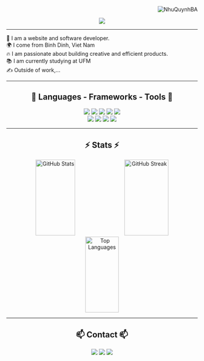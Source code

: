 <p align="right">
  <img src="https://komarev.com/ghpvc/?username=NhuQuynhBA&label=visitors&color=blue&style=flat" alt="NhuQuynhBA" />
</p>
<!-- Banner -->
<p align="center">
  <img src="https://readme-typing-svg.herokuapp.com?font=Righteous&size=45&color=F7A41D&center=true&vCenter=true&width=700&height=60&lines=Welcome+to+my+GitHub+👋;+I'm+Nhu+Quynh+!" />
</p>

---
🎯 I am a website and software developer. <br>
🌍 I come from Binh Dinh, Viet Nam <br>
🔥 I am passionate about building creative and efficient products. <br>
📚 I am currently studying at UFM <br>
✍️ Outside of work,... <br>

---
<h2 align="center">🚀 Languages - Frameworks - Tools 🚀</h2>
<p align="center">
  <img src="https://img.shields.io/badge/C++-00599C?style=for-the-badge&logo=c%2b%2b&logoColor=white"/>
  <img src="https://img.shields.io/badge/HTML-E34F26?style=for-the-badge&logo=html5&logoColor=white"/>
  <img src="https://img.shields.io/badge/CSS-1572B6?style=for-the-badge&logo=css3&logoColor=white"/>
  <img src="https://img.shields.io/badge/JavaScript-F7DF1E?style=for-the-badge&logo=javascript&logoColor=black"/>
  <img src="https://img.shields.io/badge/MySQL-4479A1?style=for-the-badge&logo=mysql&logoColor=white"/>
  <br>
  <img src="https://img.shields.io/badge/VS_Code-007ACC?style=for-the-badge&logo=visualstudiocode&logoColor=white"/>
  <img src="https://img.shields.io/badge/Git-F05032?style=for-the-badge&logo=git&logoColor=white"/>
  <img src="https://img.shields.io/badge/React-61DAFB?style=for-the-badge&logo=react&logoColor=black"/>
  <img src="https://img.shields.io/badge/Node.js-339933?style=for-the-badge&logo=nodedotjs&logoColor=white"/>
</p>

---
<h2 align="center">⚡ Stats ⚡</h2>
<div align="center">
  <img src="https://github-readme-stats.vercel.app/api?username=NhuQuynhBA&show_icons=true&theme=tokyonight" alt="GitHub Stats" height="200" width="45.5%"/>
  <img src="https://github-readme-streak-stats.herokuapp.com/?user=NhuQuynhBA&theme=tokyonight" alt="GitHub Streak" height="200" width="48%"/>
  <br>
  <img src="https://github-readme-stats.vercel.app/api/top-langs/?username=NhuQuynhBA&layout=compact&theme=tokyonight" alt="Top Languages" height="200" width="42%x"/>
</div>

---
<h2 align="center">📫 Contact 📫</h2>
<p align="center">
  <a href="mailto:caonhuquynhwl@gmail.com"><img src="https://img.shields.io/badge/Gmail-D14836?style=for-the-badge&logo=gmail&logoColor=white"/></a>
  <a href="https://www.facebook.com/caonhuquynhwl3004" target="_blank"><img src="https://img.shields.io/badge/Facebook-1877F2?style=for-the-badge&logo=facebook&logoColor=white"/></a>
  <a href="https://NhuQuynhBA.github.io/Portfolio/"><img src="https://img.shields.io/badge/Portfolio-000000?style=for-the-badge&logo=About.me&logoColor=white"/></a>
</p>
